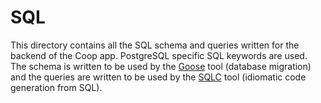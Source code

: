 # SQL
This directory contains all the SQL schema and queries written for the backend of the Coop app.
PostgreSQL specific SQL keywords are used. The schema is written to be used by the [Goose](https://pressly.github.io/goose/) tool (database migration)
and the queries are written to be used by the [SQLC](https://sqlc.dev/) tool (idiomatic code generation from SQL).

